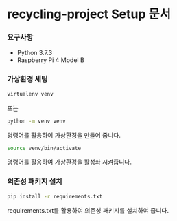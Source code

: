# recycling-project Setup 문서

### 요구사항
* Python 3.7.3
* Raspberry Pi 4 Model B

### 가상환경 세팅
```bash
virtualenv venv
```
또는
```bash
python -m venv venv
```
명령어를 활용하여 가상환경을 만들어 줍니다.

```bash
source venv/bin/activate
```
명령어를 활용하여 가상환경을 활성화 시켜줍니다.

### 의존성 패키지 설치
```bash
pip install -r requirements.txt
```
requirements.txt를 활용하여 의존성 패키지를 설치하여 줍니다.
